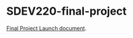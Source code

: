 # SDEV220-final-project

[Final Project Launch document](https://docs.google.com/document/d/1Z90PjYnpw-Ow5EOVVITlBRNZac2CWHlNpFsoIt7qHpE/edit).
